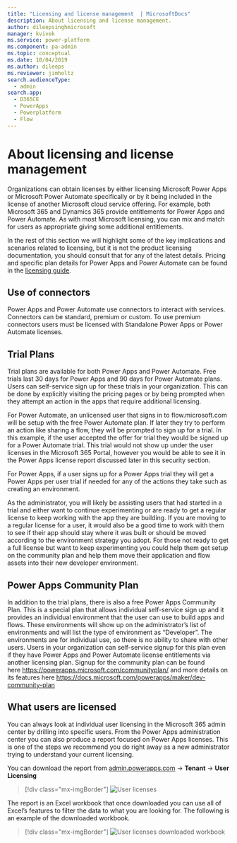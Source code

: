 ```yaml
---
title: "Licensing and license management  | MicrosoftDocs"
description: About licensing and license management.
author: dileepsinghmicrosoft
manager: kvivek
ms.service: power-platform
ms.component: pa-admin
ms.topic: conceptual
ms.date: 10/04/2019
ms.author: dileeps
ms.reviewer: jimholtz
search.audienceType: 
  - admin
search.app:
  - D365CE
  - PowerApps
  - Powerplatform
  - Flow
---
```

# About licensing and license management

Organizations can obtain licenses by either licensing Microsoft Power Apps or
Microsoft Power Automate specifically or by it being included in the license of another Microsoft
cloud service offering. For example, both Microsoft 365 and Dynamics 365 provide
entitlements for Power Apps and Power Automate. As with most Microsoft licensing,
you can mix and match for users as appropriate giving some additional
entitlements.

In the rest of this section we will highlight some of the key implications and
scenarios related to licensing, but it is not the product licensing
documentation, you should consult that for any of the latest details. Pricing
and specific plan details for Power Apps and Power Automate can be found in the 
[licensing guide](https://go.microsoft.com/fwlink/?linkid=2085130).

## Use of connectors

Power Apps and Power Automate use connectors to interact with services. Connectors can be
standard, premium or custom. To use premium connectors users must be licensed
with Standalone Power Apps or Power Automate licenses.

## Trial Plans

Trial plans are available for both Power Apps and Power Automate. Free trials
last 30 days for Power Apps and 90 days for Power Automate plans. Users can
self-service sign up for these trials in your organization. This can be done by
explicitly visiting the pricing pages or by being prompted when they attempt an
action in the apps that require additional licensing.

For Power Automate, an unlicensed user that signs in to flow.microsoft.com will
be setup with the free Power Automate plan. If later they try to perform an action like
sharing a flow, they will be prompted to sign up for a trial. In this example,
if the user accepted the offer for trial they would be signed up for a Power Automate
trial. This trial would not show up under the user licenses in the Microsoft 365
Portal, however you would be able to see it in the Power Apps license report
discussed later in this security section.

For Power Apps, if a user signs up for a Power Apps trial they will get a
Power Apps per user trial if needed for any of the actions they take such as
creating an environment.

As the administrator, you will likely be assisting users that had started in a
trial and either want to continue experimenting or are ready to get a regular
license to keep working with the app they are building. If you are moving to a
regular license for a user, it would also be a good time to work with them to
see if their app should stay where it was built or should be moved according to
the environment strategy you adopt. For those not ready to get a full license
but want to keep experimenting you could help them get setup on the community
plan and help them move their application and flow assets into their new
developer environment.

## Power Apps Community Plan

In addition to the trial plans, there is also a free Power Apps Community Plan.
This is a special plan that allows individual self-service sign up and it
provides an individual environment that the user can use to build apps and
flows. These environments will show up on the administrator’s list of
environments and will list the type of environment as “Developer”. The
environments are for individual use, so there is no ability to share with other
users. Users in your organization can self-service signup for this plan even if
they have Power Apps and Power Automate license entitlements via another licensing plan.
Signup for the community plan can be found
here <https://powerapps.microsoft.com/communityplan/> and more details on its
features here <https://docs.microsoft.com/powerapps/maker/dev-community-plan>

## What users are licensed

You can always look at individual user licensing in the Microsoft 365 admin
center by drilling into specific users. From the Power Apps administration center
you can also produce a report focused on Power Apps licenses. This is one of the
steps we recommend you do right away as a new administrator trying to understand
your current licensing.

You can download the report from [admin.powerapps.com](https://admin.powerapps.com) -\> **Tenant** -\> **User
Licensing**

> [!div class="mx-imgBorder"] 
> ![User licenses](media/user-licenses.png "User licenses")

The report is an Excel workbook that once downloaded you can use all of Excel’s
features to filter the data to what you are looking for. The following is an
example of the downloaded workbook.

> [!div class="mx-imgBorder"] 
> ![User licenses downloaded workbook](media/user-licenses-downloaded-workbook.png "User licenses downloaded workbook")

